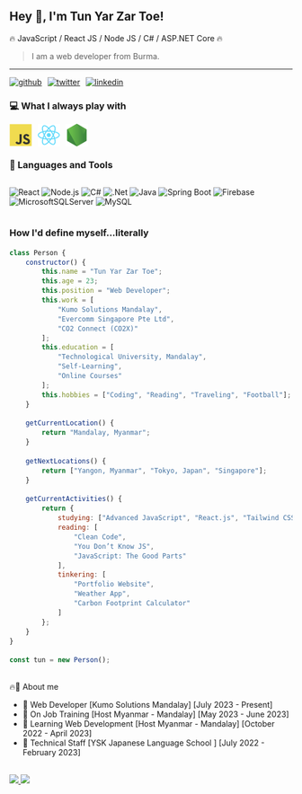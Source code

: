 ## Hey 👋, I'm Tun Yar Zar Toe!  
🔥 JavaScript / React JS / Node JS / C# / ASP.NET Core  🔥

> I am a web developer from Burma.

---

<div style="display: flex; gap: 10px; margin-bottom: 20px;">

<a href="https://github.com/tunyarzartoe-coding" target="_blank">
<img src="https://img.shields.io/badge/github-%2324292e.svg?&style=for-the-badge&logo=github&logoColor=white" alt=github />
</a>

<a href="https://twitter.com/tunyarzartoe" target="_blank">
<img src="https://img.shields.io/badge/twitter-%2300acee.svg?&style=for-the-badge&logo=twitter&logoColor=white" alt=twitter />
</a>

<a href="https://linkedin.com/in/tunyarzartoe" target="_blank">
<img src="https://img.shields.io/badge/linkedin-%231E77B5.svg?&style=for-the-badge&logo=linkedin&logoColor=white" alt=linkedin />
</a>

</div>

### 💻 What I always play with

<div style="display: flex; gap: 10px; margin-bottom: 20px;">
<img src="https://github.com/devicons/devicon/blob/master/icons/javascript/javascript-original.svg" alt="JavaScript logo" width="40" height="40" />
<img src="https://github.com/devicons/devicon/blob/master/icons/react/react-original.svg" alt="React.js logo" width="40" height="40" />
<img src="https://github.com/devicons/devicon/blob/master/icons/nodejs/nodejs-original.svg" alt="Node.js logo" width="40" height="40" />
</div>

### 🔭 Languages and Tools

<div style="display: flex; flex-wrap: wrap; gap: 10px; margin-bottom: 20px;">

![React](https://img.shields.io/badge/React-20232A?style=for-the-badge&logo=react&logoColor=61DAFB)
![Node.js](https://img.shields.io/badge/Node.js-339933?style=for-the-badge&logo=nodedotjs&logoColor=white)
![C#](https://img.shields.io/badge/c%23-%23239120.svg?style=for-the-badge&logo=c-sharp&logoColor=white)
![.Net](https://img.shields.io/badge/.NET-5C2D91?style=for-the-badge&logo=.net&logoColor=white)
![Java](https://img.shields.io/badge/Java-007396?style=for-the-badge&logo=java&logoColor=white)
![Spring Boot](https://img.shields.io/badge/Spring%20Boot-6DB33F?style=for-the-badge&logo=spring-boot&logoColor=white)
![Firebase](https://img.shields.io/badge/firebase-%23039BE5.svg?style=for-the-badge&logo=firebase)
![MicrosoftSQLServer](https://img.shields.io/badge/Microsoft%20SQL%20Server-CC2927?style=for-the-badge&logo=microsoft%20sql%20server&logoColor=white)
![MySQL](https://img.shields.io/badge/mysql-%2300f.svg?style=for-the-badge&logo=mysql&logoColor=white)

</div>

### How I'd define myself...literally

```javascript
class Person {
    constructor() {
        this.name = "Tun Yar Zar Toe";
        this.age = 23;
        this.position = "Web Developer";
        this.work = [
            "Kumo Solutions Mandalay",
            "Evercomm Singapore Pte Ltd",
            "CO2 Connect (CO2X)"
        ];
        this.education = [
            "Technological University, Mandalay",
            "Self-Learning",
            "Online Courses"
        ];
        this.hobbies = ["Coding", "Reading", "Traveling", "Football"];
    }

    getCurrentLocation() {
        return "Mandalay, Myanmar";
    }

    getNextLocations() {
        return ["Yangon, Myanmar", "Tokyo, Japan", "Singapore"];
    }

    getCurrentActivities() {
        return {
            studying: ["Advanced JavaScript", "React.js", "Tailwind CSS"],
            reading: [
                "Clean Code",
                "You Don’t Know JS",
                "JavaScript: The Good Parts"
            ],
            tinkering: [
                "Portfolio Website",
                "Weather App",
                "Carbon Footprint Calculator"
            ]
        };
    }
}

const tun = new Person();
```
<br>
🔥🤖 About me

- 💼 Web Developer [Kumo Solutions Mandalay] [July 2023 - Present]
- 💼 On Job Training [Host Myanmar - Mandalay] [May 2023 - June 2023]
- 💼 Learning Web Development [Host Myanmar - Mandalay] [October 2022 - April 2023]
- 💼 Technical Staff [YSK Japanese Language School ] [July 2022 - February 2023]
<br>

<a href="https://tunyarzartoe.vercel.app/" target="_blank"> 
  <img height="137px" src="https://github-readme-stats.vercel.app/api?username=tunyarzartoe-coding&hide_border=true&show_icons=true&include_all_commits=true&count_private=true&line_height=21&text_color=000000&icon_color=000000&bg_color=0,c64dff,4dfcff,52fa5a" />
  
  <img height="137px" src="https://github-readme-streak-stats.herokuapp.com?user=tunyarzartoe-coding&hide_border=true&background=0,52fa5a,4dfcff,c64dff&ring=c64dff&fire=fffc4d&currStreakNum=000000&sideNums=000000&currStreakLabel=000000&sideLabels=000000&dates=000000" />
</a>



